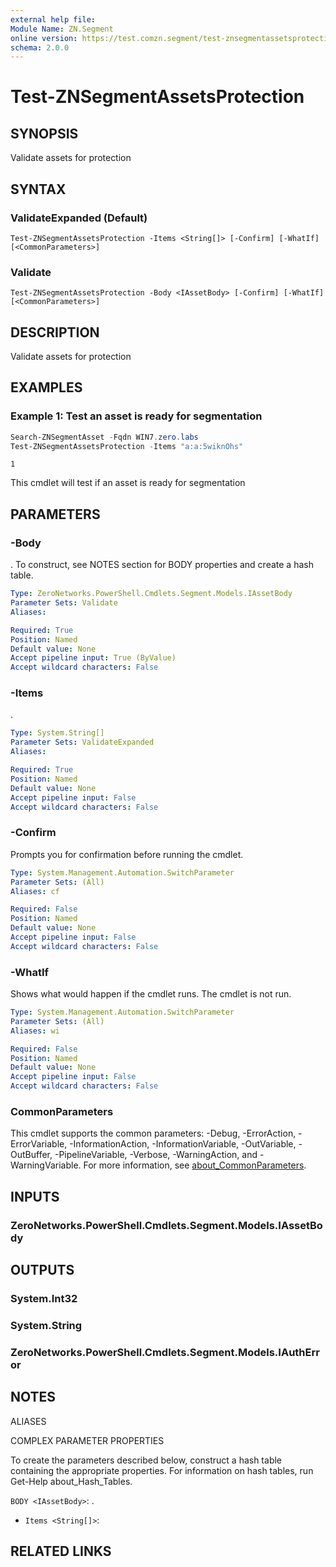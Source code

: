 ```yaml
---
external help file:
Module Name: ZN.Segment
online version: https://test.comzn.segment/test-znsegmentassetsprotection
schema: 2.0.0
---
```


# Test-ZNSegmentAssetsProtection

## SYNOPSIS
Validate assets for protection

## SYNTAX

### ValidateExpanded (Default)
```
Test-ZNSegmentAssetsProtection -Items <String[]> [-Confirm] [-WhatIf] [<CommonParameters>]
```

### Validate
```
Test-ZNSegmentAssetsProtection -Body <IAssetBody> [-Confirm] [-WhatIf] [<CommonParameters>]
```

## DESCRIPTION
Validate assets for protection

## EXAMPLES

### Example 1: Test an asset is ready for segmentation
```powershell
Search-ZNSegmentAsset -Fqdn WIN7.zero.labs
Test-ZNSegmentAssetsProtection -Items "a:a:5wiknOhs"
```

```output
1
```

This cmdlet will test if an asset is ready for segmentation

## PARAMETERS

### -Body
.
To construct, see NOTES section for BODY properties and create a hash table.

```yaml
Type: ZeroNetworks.PowerShell.Cmdlets.Segment.Models.IAssetBody
Parameter Sets: Validate
Aliases:

Required: True
Position: Named
Default value: None
Accept pipeline input: True (ByValue)
Accept wildcard characters: False
```

### -Items
.

```yaml
Type: System.String[]
Parameter Sets: ValidateExpanded
Aliases:

Required: True
Position: Named
Default value: None
Accept pipeline input: False
Accept wildcard characters: False
```

### -Confirm
Prompts you for confirmation before running the cmdlet.

```yaml
Type: System.Management.Automation.SwitchParameter
Parameter Sets: (All)
Aliases: cf

Required: False
Position: Named
Default value: None
Accept pipeline input: False
Accept wildcard characters: False
```

### -WhatIf
Shows what would happen if the cmdlet runs.
The cmdlet is not run.

```yaml
Type: System.Management.Automation.SwitchParameter
Parameter Sets: (All)
Aliases: wi

Required: False
Position: Named
Default value: None
Accept pipeline input: False
Accept wildcard characters: False
```

### CommonParameters
This cmdlet supports the common parameters: -Debug, -ErrorAction, -ErrorVariable, -InformationAction, -InformationVariable, -OutVariable, -OutBuffer, -PipelineVariable, -Verbose, -WarningAction, and -WarningVariable. For more information, see [about_CommonParameters](http://go.microsoft.com/fwlink/?LinkID=113216).

## INPUTS

### ZeroNetworks.PowerShell.Cmdlets.Segment.Models.IAssetBody

## OUTPUTS

### System.Int32

### System.String

### ZeroNetworks.PowerShell.Cmdlets.Segment.Models.IAuthError

## NOTES

ALIASES

COMPLEX PARAMETER PROPERTIES

To create the parameters described below, construct a hash table containing the appropriate properties. For information on hash tables, run Get-Help about_Hash_Tables.


`BODY <IAssetBody>`: .
  - `Items <String[]>`: 

## RELATED LINKS

